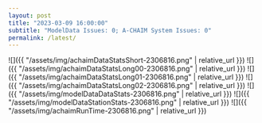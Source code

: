 ```yaml
---
layout: post
title: "2023-03-09 16:00:00"
subtitle: "ModelData Issues: 0; A-CHAIM System Issues: 0"
permalink: /latest/
---
```


![]({{ "/assets/img/achaimDataStatsShort-2306816.png" | relative_url }})
![]({{ "/assets/img/achaimDataStatsLong00-2306816.png" | relative_url }})
![]({{ "/assets/img/achaimDataStatsLong01-2306816.png" | relative_url }})
![]({{ "/assets/img/achaimDataStatsLong02-2306816.png" | relative_url }})
![]({{ "/assets/img/modelDataDataStats-2306816.png" | relative_url }})
![]({{ "/assets/img/modelDataStationStats-2306816.png" | relative_url }})
![]({{ "/assets/img/achaimRunTime-2306816.png" | relative_url }})



